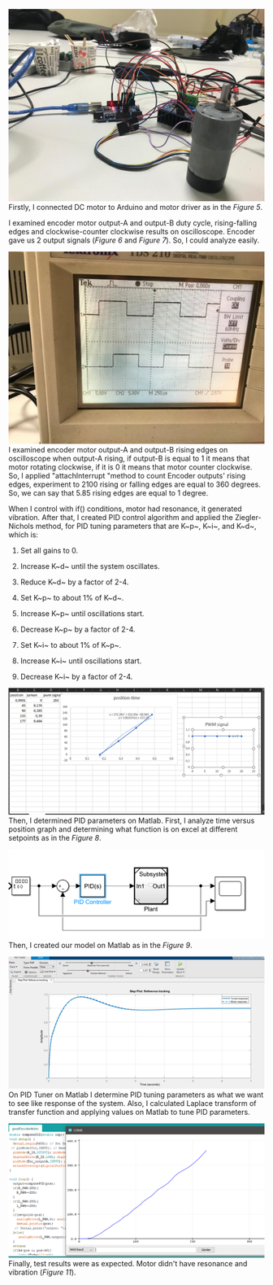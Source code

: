 ![](media/image1.jpeg)Firstly, I connected DC motor to Arduino
and motor driver as in the *Figure 5*.

I examined encoder motor output-A and output-B duty cycle,
rising-falling edges and clockwise-counter clockwise results on
oscilloscope. Encoder gave us 2 output signals (*Figure 6* and *Figure
7*). So, I could analyze easily.

![](media/image3.jpeg)I examined encoder motor output-A and
output-B rising edges on oscilloscope when output-A rising, if output-B
is equal to 1 it means that motor rotating clockwise, if it is 0 it
means that motor counter clockwise. So, I applied "attachInterrupt
"method to count Encoder outputs' rising edges, experiment to 2100
rising or falling edges are equal to 360 degrees. So, we can say that
5.85 rising edges are equal to 1 degree.

When I control with if() conditions, motor had resonance, it generated
vibration. After that, I created PID control algorithm and applied the
Ziegler-Nichols method, for PID tuning parameters that are K~p~, K~i~,
and K~d~, which is:

1.  Set all gains to 0.

2.  Increase K~d~ until the system oscillates.

3.  Reduce K~d~ by a factor of 2-4.

4.  Set K~p~ to about 1% of K~d~.

5.  Increase K~p~ until oscillations start.

6.  Decrease K~p~ by a factor of 2-4.

7.  Set K~i~ to about 1% of K~p~.

8.  Increase K~i~ until oscillations start.

9.  Decrease K~i~ by a factor of 2-4.

![](media/image7.png)Then, I determined PID parameters on
Matlab. First, I analyze time versus position graph and determining what
function is on excel at different setpoints as in the *Figure 8*.

![](media/image9.png)Then, I created our model on Matlab as in
the *Figure 9*.

![](media/image11.png)On PID Tuner on Matlab I determine PID
tuning parameters as what we want to see like response of the system.
Also, I calculated Laplace transform of transfer function and applying
values on Matlab to tune PID parameters.

![](media/image13.png)Finally, test results were as expected.
Motor didn't have resonance and vibration (*Figure 11*).
